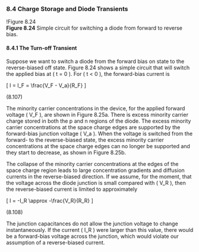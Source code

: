### 8.4 Charge Storage and Diode Transients

!Figure 8.24  
**Figure 8.24** Simple circuit for switching a diode from forward to reverse bias.

#### 8.4.1 The Turn-off Transient

Suppose we want to switch a diode from the forward bias on state to the reverse-biased off state. Figure 8.24 shows a simple circuit that will switch the applied bias at \( t = 0 \). For \( t < 0 \), the forward-bias current is

\[
I = I_F = \frac{V_F - V_a}{R_F}
\]

(8.107)

The minority carrier concentrations in the device, for the applied forward voltage \( V_F \), are shown in Figure 8.25a. There is excess minority carrier charge stored in both the p and n regions of the diode. The excess minority carrier concentrations at the space charge edges are supported by the forward-bias junction voltage \( V_a \). When the voltage is switched from the forward- to the reverse-biased state, the excess minority carrier concentrations at the space charge edges can no longer be supported and they start to decrease, as shown in Figure 8.25b.

The collapse of the minority carrier concentrations at the edges of the space charge region leads to large concentration gradients and diffusion currents in the reverse-biased direction. If we assume, for the moment, that the voltage across the diode junction is small compared with \( V_R \), then the reverse-biased current is limited to approximately

\[
I = -I_R \approx -\frac{V_R}{R_R}
\]

(8.108)

The junction capacitances do not allow the junction voltage to change instantaneously. If the current \( I_R \) were larger than this value, there would be a forward-bias voltage across the junction, which would violate our assumption of a reverse-biased current.